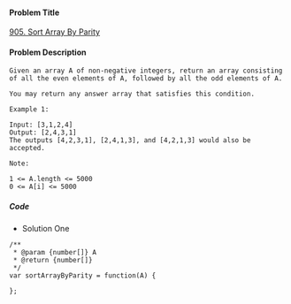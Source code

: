 #### Problem Title
[905. Sort Array By Parity](https://leetcode.com/problems/sort-array-by-parity/)
#### Problem Description
```
Given an array A of non-negative integers, return an array consisting of all the even elements of A, followed by all the odd elements of A.

You may return any answer array that satisfies this condition.

Example 1:

Input: [3,1,2,4]
Output: [2,4,3,1]
The outputs [4,2,3,1], [2,4,1,3], and [4,2,1,3] would also be accepted.

Note:

1 <= A.length <= 5000
0 <= A[i] <= 5000
```

##### Code

- Solution One
```
/**
 * @param {number[]} A
 * @return {number[]}
 */
var sortArrayByParity = function(A) {
    
};
```
